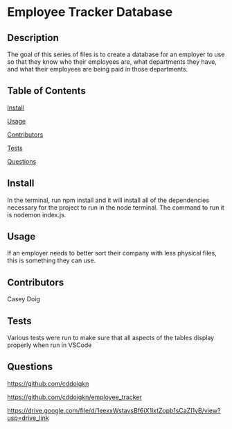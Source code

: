 # Employee Tracker Database
## Description
The goal of this series of files is to create a database for an employer to use so that they know who their employees are, what departments they have, and what their employees are being paid in those departments.

## Table of Contents

[Install](#install)

[Usage](#usage)

[Contributors](#contributors)

[Tests](#tests)

[Questions](#questions)

## Install
In the terminal, run npm install and it will install all of the dependencies necessary for the project to run in the node terminal. The command to run it is nodemon index.js.

## Usage
If an employer needs to better sort their company with less physical files, this is something they can use.

## Contributors
  Casey Doig

## Tests
  Various tests were run to make sure that all aspects of the tables display properly when run in VSCode

## Questions
  https://github.com/cddoigkn

  https://github.com/cddoigkn/employee_tracker
  
  https://drive.google.com/file/d/1eexxWstavsBf6iX1lxtZopb1sCaZI1yB/view?usp=drive_link
